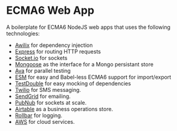 # ECMA6 Web App

A boilerplate for ECMA6 NodeJS web apps that uses the following technologies:

* [Awilix](https://github.com/jeffijoe/awilix) for dependency injection
* [Express](https://github.com/expressjs/express) for routing HTTP requests
* [Socket.io](https://github.com/socketio/socket.io) for sockets
* [Mongoose](https://github.com/Automattic/mongoose) as the interface for a Mongo persistant store
* [Ava](https://github.com/avajs/ava) for parallel testing
* [ESM](https://github.com/standard-things/esm) for easy and Babel-less ECMA6 support for import/export
* [TestDouble](https://github.com/testdouble/testdouble.js) for easy mocking of dependencies
* [Twilio](https://github.com/twilio/twilio-node) for SMS messaging.
* [SendGrid](https://github.com/sendgrid/sendgrid-nodejs) for emailing.
* [PubNub](https://github.com/pubnub/javascript) for sockets at scale.
* [Airtable](https://github.com/airtable/airtable.js) as a business operations store.
* [Rollbar](https://github.com/rollbar/rollbar.js) for logging.
* [AWS](https://github.com/aws/aws-sdk-js) for cloud services.
